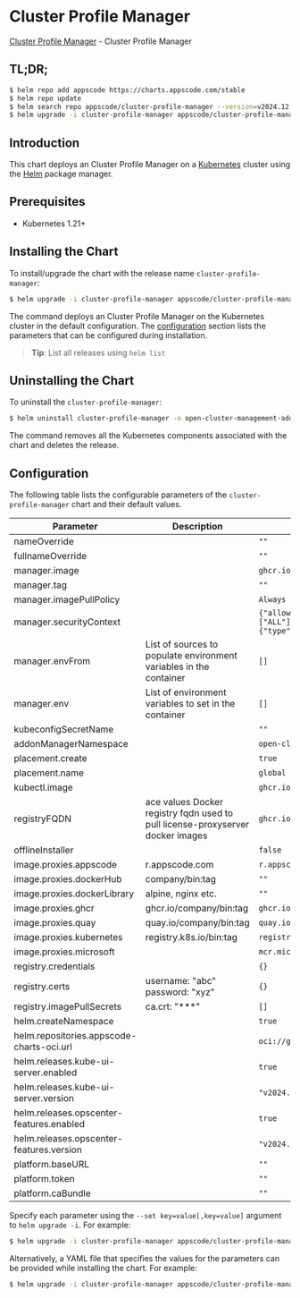 # Cluster Profile Manager

[Cluster Profile Manager](https://github.com/kluster-manager/cluster-profile) - Cluster Profile Manager

## TL;DR;

```bash
$ helm repo add appscode https://charts.appscode.com/stable
$ helm repo update
$ helm search repo appscode/cluster-profile-manager --version=v2024.12.26
$ helm upgrade -i cluster-profile-manager appscode/cluster-profile-manager -n open-cluster-management-addon --create-namespace --version=v2024.12.26
```

## Introduction

This chart deploys an Cluster Profile Manager on a [Kubernetes](http://kubernetes.io) cluster using the [Helm](https://helm.sh) package manager.

## Prerequisites

- Kubernetes 1.21+

## Installing the Chart

To install/upgrade the chart with the release name `cluster-profile-manager`:

```bash
$ helm upgrade -i cluster-profile-manager appscode/cluster-profile-manager -n open-cluster-management-addon --create-namespace --version=v2024.12.26
```

The command deploys an Cluster Profile Manager on the Kubernetes cluster in the default configuration. The [configuration](#configuration) section lists the parameters that can be configured during installation.

> **Tip**: List all releases using `helm list`

## Uninstalling the Chart

To uninstall the `cluster-profile-manager`:

```bash
$ helm uninstall cluster-profile-manager -n open-cluster-management-addon
```

The command removes all the Kubernetes components associated with the chart and deletes the release.

## Configuration

The following table lists the configurable parameters of the `cluster-profile-manager` chart and their default values.

|                 Parameter                 |                                  Description                                   |                                                                                             Default                                                                                             |
|-------------------------------------------|--------------------------------------------------------------------------------|-------------------------------------------------------------------------------------------------------------------------------------------------------------------------------------------------|
| nameOverride                              |                                                                                | <code>""</code>                                                                                                                                                                                 |
| fullnameOverride                          |                                                                                | <code>""</code>                                                                                                                                                                                 |
| manager.image                             |                                                                                | <code>ghcr.io/kluster-manager/cluster-profile</code>                                                                                                                                            |
| manager.tag                               |                                                                                | <code>""</code>                                                                                                                                                                                 |
| manager.imagePullPolicy                   |                                                                                | <code>Always</code>                                                                                                                                                                             |
| manager.securityContext                   |                                                                                | <code>{"allowPrivilegeEscalation":false,"capabilities":{"drop":["ALL"]},"privileged":false,"readOnlyRootFilesystem":true,"runAsNonRoot":true,"seccompProfile":{"type":"RuntimeDefault"}}</code> |
| manager.envFrom                           | List of sources to populate environment variables in the container             | <code>[]</code>                                                                                                                                                                                 |
| manager.env                               | List of environment variables to set in the container                          | <code>[]</code>                                                                                                                                                                                 |
| kubeconfigSecretName                      |                                                                                | <code>""</code>                                                                                                                                                                                 |
| addonManagerNamespace                     |                                                                                | <code>open-cluster-management-addon</code>                                                                                                                                                      |
| placement.create                          |                                                                                | <code>true</code>                                                                                                                                                                               |
| placement.name                            |                                                                                | <code>global</code>                                                                                                                                                                             |
| kubectl.image                             |                                                                                | <code>ghcr.io/appscode/kubectl-nonroot:1.31</code>                                                                                                                                              |
| registryFQDN                              | ace values Docker registry fqdn used to pull license-proxyserver docker images | <code>ghcr.io</code>                                                                                                                                                                            |
| offlineInstaller                          |                                                                                | <code>false</code>                                                                                                                                                                              |
| image.proxies.appscode                    | r.appscode.com                                                                 | <code>r.appscode.com</code>                                                                                                                                                                     |
| image.proxies.dockerHub                   | company/bin:tag                                                                | <code>""</code>                                                                                                                                                                                 |
| image.proxies.dockerLibrary               | alpine, nginx etc.                                                             | <code>""</code>                                                                                                                                                                                 |
| image.proxies.ghcr                        | ghcr.io/company/bin:tag                                                        | <code>ghcr.io</code>                                                                                                                                                                            |
| image.proxies.quay                        | quay.io/company/bin:tag                                                        | <code>quay.io</code>                                                                                                                                                                            |
| image.proxies.kubernetes                  | registry.k8s.io/bin:tag                                                        | <code>registry.k8s.io</code>                                                                                                                                                                    |
| image.proxies.microsoft                   |                                                                                | <code>mcr.microsoft.com</code>                                                                                                                                                                  |
| registry.credentials                      |                                                                                | <code>{}</code>                                                                                                                                                                                 |
| registry.certs                            | username: "abc" password: "xyz"                                                | <code>{}</code>                                                                                                                                                                                 |
| registry.imagePullSecrets                 | ca.crt: "***"                                                                  | <code>[]</code>                                                                                                                                                                                 |
| helm.createNamespace                      |                                                                                | <code>true</code>                                                                                                                                                                               |
| helm.repositories.appscode-charts-oci.url |                                                                                | <code>oci://ghcr.io/appscode-charts</code>                                                                                                                                                      |
| helm.releases.kube-ui-server.enabled      |                                                                                | <code>true</code>                                                                                                                                                                               |
| helm.releases.kube-ui-server.version      |                                                                                | <code>"v2024.8.21"</code>                                                                                                                                                                       |
| helm.releases.opscenter-features.enabled  |                                                                                | <code>true</code>                                                                                                                                                                               |
| helm.releases.opscenter-features.version  |                                                                                | <code>"v2024.8.21"</code>                                                                                                                                                                       |
| platform.baseURL                          |                                                                                | <code>""</code>                                                                                                                                                                                 |
| platform.token                            |                                                                                | <code>""</code>                                                                                                                                                                                 |
| platform.caBundle                         |                                                                                | <code>""</code>                                                                                                                                                                                 |


Specify each parameter using the `--set key=value[,key=value]` argument to `helm upgrade -i`. For example:

```bash
$ helm upgrade -i cluster-profile-manager appscode/cluster-profile-manager -n open-cluster-management-addon --create-namespace --version=v2024.12.26 --set manager.image=ghcr.io/kluster-manager/cluster-profile
```

Alternatively, a YAML file that specifies the values for the parameters can be provided while
installing the chart. For example:

```bash
$ helm upgrade -i cluster-profile-manager appscode/cluster-profile-manager -n open-cluster-management-addon --create-namespace --version=v2024.12.26 --values values.yaml
```
